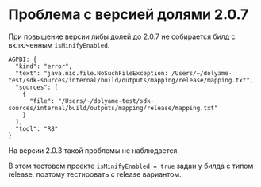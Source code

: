 # Проблема с версией долями 2.0.7

При повышение версии либы долей до 2.0.7 не собирается билд с включенным `isMinifyEnabled`.
```
AGPBI: {
  "kind": "error",
  "text": "java.nio.file.NoSuchFileException: /Users/~/dolyame-test/sdk-sources/internal/build/outputs/mapping/release/mapping.txt",
  "sources": [
    {
      "file": "/Users/~/dolyame-test/sdk-sources/internal/build/outputs/mapping/release/mapping.txt"
    }
  ],
  "tool": "R8"
}
```
На версии 2.0.3 такой проблемы не наблюдается.

В этом тестовом проекте `isMinifyEnabled = true` задан у билда с типом release, поэтому тестировать с release вариантом.
